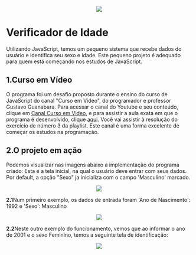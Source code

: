 <p align="center">
  <img src="https://user-images.githubusercontent.com/45701541/86798497-36a1b600-c047-11ea-9f9f-75f166d8497b.png" >
</p>


# **Verificador de Idade**
Utilizando JavaScript, temos um pequeno sistema que recebe dados do usuário e identifica seu sexo e idade. 
Este pequeno projeto é adequado para quem está começando nos estudos de JavaScript. 

## **1.Curso em Vídeo**
O programa foi um desafio proposto durante o ensino do curso de JavaScript do canal "Curso em Video", do programador e professor Gustavo Guanabara.
Para acessar o canal do Youtube e seu conteúdo, clique em [Canal Curso em Video](https://www.youtube.com/user/cursosemvideo), 
e para assistir a aula exata em que o programa é desenvolvido, clique [aqui](https://www.youtube.com/watch?v=f5es-PpaUI8&list=PLntvgXM11X6pi7mW0O4ZmfUI1xDSIbmTm&index=27). 
Você vai assistir à resolução do exercício de número 3 da playlist. Este canal é uma forma excelente de começar os estudos na programação.


## **2.O projeto em ação**
Podemos visualizar nas imagens abaixo a implementação do programa criado:
Esta é a tela inicial, na qual o usuário deve entrar com seus dados. Por default, a opção "Sexo" ja inicializa com
o campo 'Masculino' marcado.
<p align="center">
  <img src="https://user-images.githubusercontent.com/45701541/86922856-9a89b480-c103-11ea-85c1-e331ec771bf4.png" >
</p>



**2.1**Num primeiro exemplo, os dados de entrada foram 'Ano de Nascimento': 1992 e 'Sexo': Masculino
<p align="center">
  <img src="https://user-images.githubusercontent.com/45701541/86922910-b2613880-c103-11ea-8c16-97d54881884d.png" >
</p>


**2.2**Neste outro exemplo do funcionamento, vemos que ao informar o ano de 2001 e o sexo Feminino, temos a seguinte tela de 
identificação:

<p align="center">
  <img src="https://user-images.githubusercontent.com/45701541/86923094-f48a7a00-c103-11ea-98d4-43c70d3911ee.png" >
</p>



